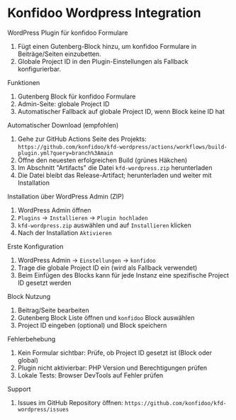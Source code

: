 # Konfidoo Wordpress Integration

WordPress Plugin für konfidoo Formulare

1. Fügt einen Gutenberg\-Block hinzu, um konfidoo Formulare in Beiträge/Seiten einzubetten.
1. Globale Project ID in den Plugin\-Einstellungen als Fallback konfigurierbar.

Funktionen

1. Gutenberg Block für konfidoo Formulare
1. Admin\-Seite: globale Project ID
1. Automatischer Fallback auf globale Project ID, wenn Block keine ID hat

Automatischer Download (empfohlen)

1. Gehe zur GitHub Actions Seite des Projekts:
   `https://github.com/konfidoo/kfd-wordpress/actions/workflows/build-plugin.yml?query=branch%3Amain`
1. Öffne den neuesten erfolgreichen Build (grünes Häkchen)
1. Im Abschnitt "Artifacts" die Datei `kfd-wordpress.zip` herunterladen
1. Die Datei bleibt das Release\-Artifact; herunterladen und weiter mit Installation

Installation über WordPress Admin (ZIP)

1. WordPress Admin öffnen
1. `Plugins` → `Installieren` → `Plugin hochladen`
1. `kfd-wordpress.zip` auswählen und auf `Installieren` klicken
1. Nach der Installation `Aktivieren`

Erste Konfiguration

1. WordPress Admin → `Einstellungen` → `konfidoo`
1. Trage die globale Project ID ein (wird als Fallback verwendet)
1. Beim Einfügen des Blocks kann für jede Instanz eine spezifische Project ID gesetzt werden

Block Nutzung

1. Beitrag/Seite bearbeiten
1. Gutenberg Block Liste öffnen und `konfidoo` Block auswählen
1. Project ID eingeben (optional) und Block speichern

Fehlerbehebung

1. Kein Formular sichtbar: Prüfe, ob Project ID gesetzt ist (Block oder global)
1. Plugin nicht aktivierbar: PHP Version und Berechtigungen prüfen
1. Lokale Tests: Browser DevTools auf Fehler prüfen

Support

1. Issues im GitHub Repository öffnen: `https://github.com/konfidoo/kfd-wordpress/issues`
